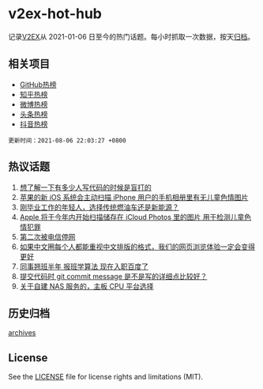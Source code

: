 # v2ex-hot-hub

 记录[V2EX](https://www.v2ex.com/)从 2021-01-06 日至今的热门话题。每小时抓取一次数据，按天[归档](archives)。
 
 ## 相关项目

- [GitHub热榜](https://github.com/snaildev/github-hot-hub)
- [知乎热榜](https://github.com/snaildev/zhihu-hot-hub)
- [微博热榜](https://github.com/snaildev/weibo-hot-hub)
- [头条热榜](https://github.com/snaildev/toutiao-hot-hub)
- [抖音热榜](https://github.com/snaildev/douyin-hot-hub)


 `更新时间：2021-08-06 22:03:27 +0800`

## 热议话题

1. [想了解一下有多少人写代码的时候是盲打的](https://www.v2ex.com/t/794079)
1. [苹果的新 iOS 系统会主动扫描 iPhone 用户的手机相册里有无儿童色情图片](https://www.v2ex.com/t/793972)
1. [刚毕业工作的年轻人，选择传统燃油车还是新能源？](https://www.v2ex.com/t/793952)
1. [Apple 将于今年内开始扫描储存在 iCloud Photos 里的图片 用于检测儿童色情犯罪](https://www.v2ex.com/t/793965)
1. [第二次被电信停网](https://www.v2ex.com/t/793999)
1. [如果中文圈每个人都能重视中文排版的格式，我们的网页浏览体验一定会变得更好](https://www.v2ex.com/t/793989)
1. [同事翘班半年 报班学算法 现在入职百度了](https://www.v2ex.com/t/794040)
1. [提交代码时 git commit message 是不是写的详细点比较好？](https://www.v2ex.com/t/794004)
1. [关于自建 NAS 服务的，主板 CPU 平台选择](https://www.v2ex.com/t/793964)

## 历史归档

[archives](archives)

## License

See the [LICENSE](LICENSE) file for license rights and limitations (MIT).
